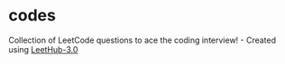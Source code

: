 # codes
Collection of LeetCode questions to ace the coding interview! - Created using [LeetHub-3.0](https://github.com/raphaelheinz/LeetHub-3.0)
